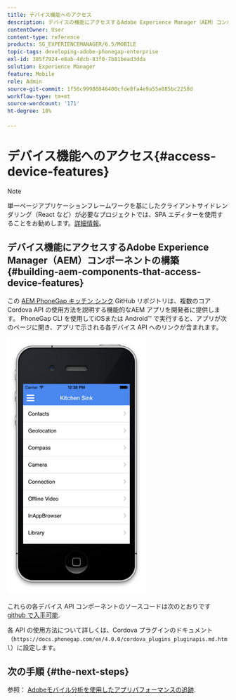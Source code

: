 ```yaml
---
title: デバイス機能へのアクセス
description: デバイスの機能にアクセスするAdobe Experience Manager（AEM）コンポーネントの構築について説明します。 AEM PhoneGap Kitchen シンク GitHub リポジトリは、いくつかのコア Cordova API の使用方法を説明する機能的なAEM アプリを開発者に提供します。
contentOwner: User
content-type: reference
products: SG_EXPERIENCEMANAGER/6.5/MOBILE
topic-tags: developing-adobe-phonegap-enterprise
exl-id: 385f7924-e8ab-4dcb-83f0-7b81bead3dda
solution: Experience Manager
feature: Mobile
role: Admin
source-git-commit: 1f56c99980846400cfde8fa4e9a55e885bc2258d
workflow-type: tm+mt
source-wordcount: '171'
ht-degree: 18%

---
```


# デバイス機能へのアクセス{#access-device-features}

>[!NOTE]
>
>単一ページアプリケーションフレームワークを基にしたクライアントサイドレンダリング（React など）が必要なプロジェクトでは、SPA エディターを使用することをお勧めします。[詳細情報](/help/sites-developing/spa-overview.md)。

## デバイス機能にアクセスするAdobe Experience Manager（AEM）コンポーネントの構築 {#building-aem-components-that-access-device-features}

この [AEM PhoneGap キッチン シンク](https://github.com/blefebvre/aem-phonegap-kitchen-sink) GitHub リポジトリは、複数のコア Cordova API の使用方法を説明する機能的なAEM アプリを開発者に提供します。 PhoneGap CLI を使用してiOSまたは Android™ で実行すると、アプリが次のページに開き、アプリで示される各デバイス API へのリンクが含まれます。

![chlimage_1-107](assets/chlimage_1-107.png)

これらの各デバイス API コンポーネントのソースコードは次のとおりです [github で入手可能](https://github.com/blefebvre/aem-phonegap-kitchen-sink/tree/master/content/src/main/content/jcr_root/apps/brucelefebvre/kitchen-sink/components).

各 API の使用方法について詳しくは、Cordova プラグインのドキュメント （`https://docs.phonegap.com/en/4.0.0/cordova_plugins_pluginapis.md.html`）に設定します。

## 次の手順 {#the-next-steps}

参照： [Adobeモバイル分析を使用したアプリパフォーマンスの追跡](/help/mobile/phonegap-intro-to-app-analytics.md).
